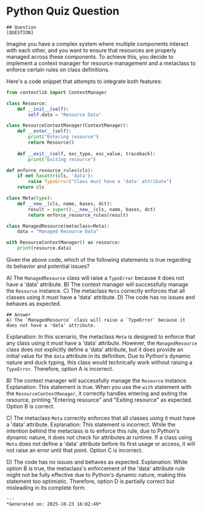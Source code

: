 # Python Quiz Question
    
    ## Question
    [QUESTION]
Imagine you have a complex system where multiple components interact with each other, and you want to ensure that resources are properly managed across these components. To achieve this, you decide to implement a context manager for resource management and a metaclass to enforce certain rules on class definitions.

Here's a code snippet that attempts to integrate both features:

```python
from contextlib import ContextManager

class Resource:
    def __init__(self):
        self.data = "Resource Data"

class ResourceContextManager(ContextManager):
    def __enter__(self):
        print("Entering resource")
        return Resource()
    
    def __exit__(self, exc_type, exc_value, traceback):
        print("Exiting resource")

def enforce_resource_rules(cls):
    if not hasattr(cls, 'data'):
        raise TypeError("Class must have a 'data' attribute")
    return cls

class Meta(type):
    def __new__(cls, name, bases, dct):
        result = super().__new__(cls, name, bases, dct)
        return enforce_resource_rules(result)

class ManagedResource(metaclass=Meta):
    data = "Managed Resource Data"

with ResourceContextManager() as resource:
    print(resource.data)
```

Given the above code, which of the following statements is true regarding its behavior and potential issues?

A) The `ManagedResource` class will raise a `TypeError` because it does not have a 'data' attribute.
B) The context manager will successfully manage the `Resource` instance.
C) The metaclass `Meta` correctly enforces that all classes using it must have a 'data' attribute.
D) The code has no issues and behaves as expected.
    
    ## Answer
    A) The `ManagedResource` class will raise a `TypeError` because it does not have a 'data' attribute.

Explanation: In this scenario, the metaclass `Meta` is designed to enforce that any class using it must have a 'data' attribute. However, the `ManagedResource` class does not explicitly define a 'data' attribute, but it does provide an initial value for the `data` attribute in its definition. Due to Python's dynamic nature and duck typing, this class would technically work without raising a `TypeError`. Therefore, option A is incorrect.

B) The context manager will successfully manage the `Resource` instance.
Explanation: This statement is true. When you use the `with` statement with the `ResourceContextManager`, it correctly handles entering and exiting the resource, printing "Entering resource" and "Exiting resource" as expected. Option B is correct.

C) The metaclass `Meta` correctly enforces that all classes using it must have a 'data' attribute.
Explanation: This statement is incorrect. While the intention behind the metaclass is to enforce this rule, due to Python's dynamic nature, it does not check for attributes at runtime. If a class using `Meta` does not define a 'data' attribute before its first usage or access, it will not raise an error until that point. Option C is incorrect.

D) The code has no issues and behaves as expected.
Explanation: While option B is true, the metaclass's enforcement of the 'data' attribute rule might not be fully effective due to Python's dynamic nature, making this statement too optimistic. Therefore, option D is partially correct but misleading in its complete form.
    
    ---
    *Generated on: 2025-10-23 16:02:49*
    